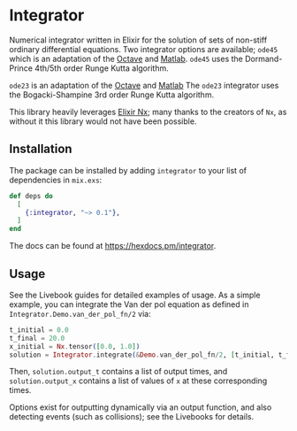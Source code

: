 # Integrator

Numerical integrator written in Elixir for the solution of sets of non-stiff ordinary differential equations. 
Two integrator options are available; `ode45` which is an adaptation of the 
[Octave](https://octave.sourceforge.io/octave/function/ode45.html) and 
[Matlab](https://www.mathworks.com/help/matlab/ref/ode45.html).
`ode45` uses the Dormand-Prince 4th/5th order Runge Kutta algorithm.

`ode23` is an adaptation of the [Octave](https://octave.sourceforge.io/octave/function/ode23.html) and 
[Matlab](https://www.mathworks.com/help/matlab/ref/ode23.html) 
The `ode23` integrator uses the Bogacki-Shampine 3rd order Runge Kutta algorithm.

This library heavily leverages [Elixir Nx](https://github.com/elixir-nx/nx); many thanks to the
creators of `Nx`, as without it this library would not have been possible.

## Installation

The package can be installed by adding `integrator` to your list of dependencies in `mix.exs`:

```elixir
def deps do
  [
    {:integrator, "~> 0.1"},
  ]
end
```

The docs can be found at <https://hexdocs.pm/integrator>.

## Usage

See the Livebook guides for detailed examples of usage. As a simple example, you can integrate
the Van der pol equation as defined in `Integrator.Demo.van_der_pol_fn/2` via:

```elixir
t_initial = 0.0
t_final = 20.0
x_initial = Nx.tensor([0.0, 1.0])
solution = Integrator.integrate(&Demo.van_der_pol_fn/2, [t_initial, t_final], x_initial)
```

Then, `solution.output_t` contains a list of output times, and `solution.output_x` contains a list of 
values of `x` at these corresponding times.

Options exist for outputting dynamically via an output function, and also detecting events (such as
collisions); see the Livebooks for details.


